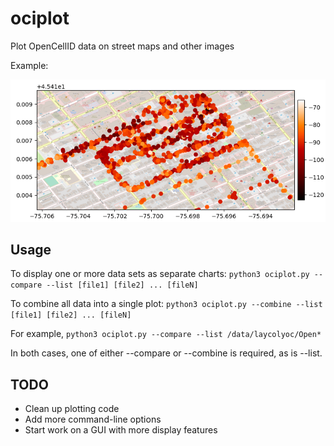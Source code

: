 # ociplot
Plot OpenCellID data on street maps and other images

Example:

![Downtown Ottawa](example.png?raw=true)


## Usage

To display one or more data sets as separate charts:
`python3 ociplot.py --compare --list [file1] [file2] ... [fileN]`

To combine all data into a single plot:
`python3 ociplot.py --combine --list [file1] [file2] ... [fileN]`

For example,
`python3 ociplot.py --compare --list /data/laycolyoc/Open*`

In both cases, one of either --compare or --combine is required, as is
--list.


## TODO

- Clean up plotting code
- Add more command-line options
- Start work on a GUI with more display features
